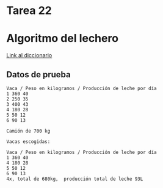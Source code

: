 # Tarea 22

# Algoritmo del lechero

[Link al diccionario](https://www.notion.so/5f0d36e27bb448149f07eca7ee5c2b49?v=3123ca19b70f451eb6e33877298a446f)

## Datos de prueba

```
Vaca / Peso en kilogramos / Producción de leche por día
1 360 40
2 250 35
3 400 43
4 180 28
5 50 12
6 90 13

Camión de 700 kg

Vacas escogidas:

Vaca / Peso en kilogramos / Producción de leche por día
1 360 40
4 180 28
5 50 12
6 90 13
4x, total de 680kg,  producción total de leche 93L
```
